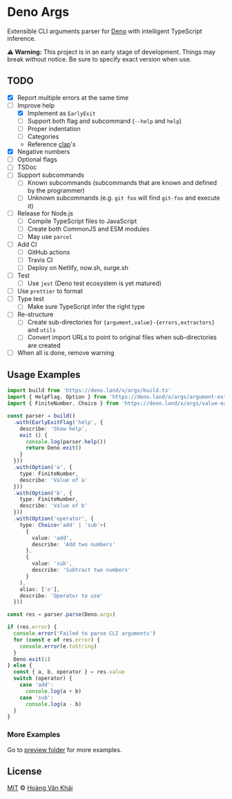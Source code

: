 # Deno Args

Extensible CLI arguments parser for [Deno](https://deno.land) with intelligent TypeScript inference.

**⚠ Warning:** This project is in an early stage of development. Things may break without notice. Be sure to specify exact version when use.

## TODO

* [x] Report multiple errors at the same time
* [ ] Improve help
  * [x] Implement as `EarlyExit`
  * [ ] Support both flag and subcommand (`--help` and `help`)
  * [ ] Proper indentation
  * [ ] Categories
  * Reference [clap](https://clap.rs/)'s
* [x] Negative numbers
* [ ] Optional flags
* [ ] TSDoc
* [ ] Support subcommands
  * [ ] Known subcommands (subcommands that are known and defined by the programmer)
  * [ ] Unknown subcommands (e.g. `git foo` will find `git-foo` and execute it)
* [ ] Release for Node.js
  * [ ] Compile TypeScript files to JavaScript
  * [ ] Create both CommonJS and ESM modules
  * [ ] May use `parcel`
* [ ] Add CI
  * [ ] GitHub actions
  * [ ] Travis CI
  * [ ] Deploy on Netlify, now.sh, surge.sh
* [ ] Test
  * [ ] Use `jest` (Deno test ecosystem is yet matured)
* [ ] Use `prettier` to format
* [ ] Type test
  * [ ] Make sure TypeScript infer the right type
* [ ] Re-structure
  * [ ] Create sub-directories for `{argument,value}-{errors,extractors}` and `utils`
  * [ ] Convert import URLs to point to original files when sub-directories are created
* [ ] When all is done, remove warning

## Usage Examples

```typescript
import build from 'https://deno.land/x/args/build.ts'
import { HelpFlag, Option } from 'https://deno.land/x/args/argument-extractors.ts'
import { FiniteNumber, Choice } from 'https://deno.land/x/args/value-extractors.ts'

const parser = build()
  .with(EarlyExitFlag('help', {
    describe: 'Show help',
    exit () {
      console.log(parser.help())
      return Deno.exit()
    }
  }))
  .with(Option('a', {
    type: FiniteNumber,
    describe: 'Value of a'
  }))
  .with(Option('b', {
    type: FiniteNumber,
    describe: 'Value of b'
  }))
  .with(Option('operator', {
    type: Choice<'add' | 'sub'>(
      {
        value: 'add',
        describe: 'Add two numbers'
      },
      {
        value: 'sub',
        describe: 'Subtract two numbers'
      }
    ),
    alias: ['o'],
    describe: 'Operator to use'
  }))

const res = parser.parse(Deno.args)

if (res.error) {
  console.error('Failed to parse CLI arguments')
  for (const e of res.error) {
    console.error(e.toString)
  }
  Deno.exit(1)
} else {
  const { a, b, operator } = res.value
  switch (operator) {
    case 'add':
      console.log(a + b)
    case 'sub':
      console.log(a - b)
  }
}
```

### More Examples

Go to [preview folder](https://github.com/KSXGitHub/deno-args/tree/master/preview) for more examples.

## License

[MIT](https://git.io/JvK1f) © [Hoàng Văn Khải](https://github.com/KSXGitHub)
